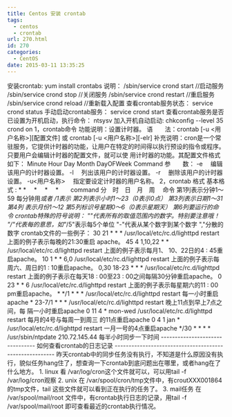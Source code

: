```yaml
---
title: Centos 安装 crontab
tags:
  - centos
  - crontab
url: 270.html
id: 270
categories:
  - CentOS
date: 2015-03-11 13:35:25
---
```


安装crontab: yum install crontabs 说明： /sbin/service crond start //启动服务 /sbin/service crond stop //关闭服务 /sbin/service crond restart //重启服务 /sbin/service crond reload //重新载入配置 查看crontab服务状态： service crond status 手动启动crontab服务： service crond start 查看crontab服务是否已设置为开机启动，执行命令： ntsysv 加入开机自动启动: chkconfig --level 35 crond on 1，crontab命令 功能说明：设置计时器。 语　　法：crontab \[-u <用户名称>\]\[配置文件\] 或 crontab \[-u <用户名称>\]\[-elr\] 补充说明：cron是一个常驻服务，它提供计时器的功能，让用户在特定的时间得以执行预设的指令或程序。只要用户会编辑计时器的配置文件，就可以使 用计时器的功能。其配置文件格式如下： Minute Hour Day Month DayOFWeek Command 参　　数： -e 　编辑该用户的计时器设置。 -l 　列出该用户的计时器设置。 -r 　删除该用户的计时器设置。 -u<用户名称> 　指定要设定计时器的用户名称。 2，crontab 格式 基本格式 : * *　 *　 *　 *　　command 分　时　日　月　周　 命令 第1列表示分钟1～59 每分钟用*或者 */1表示 第2列表示小时1～23（0表示0点） 第3列表示日期1～31 第4列 表示月份1～12 第5列标识号星期0～6（0表示星期天） 第6列要运行的命令 crontab特殊的符号说明： "*"代表所有的取值范围内的数字。特别要注意哦！ "/"代表每的意思，如"*/5"表示每5个单位 "-"代表从某个数字到某个数字 ","分散的数字 crontab文件的一些例子： 30 21 * * * /usr/local/etc/rc.d/lighttpd restart 上面的例子表示每晚的21:30重启 apache。 45 4 1,10,22 * * /usr/local/etc/rc.d/lighttpd restart 上面的例子表示每月1、 10、22日的4 : 45重启apache。 10 1 * * 6,0 /usr/local/etc/rc.d/lighttpd restart 上面的例子表示每周六、周日的1 : 10重启apache。 0,30 18-23 * * * /usr/local/etc/rc.d/lighttpd restart 上面的例子表示在每天18 : 00至23 : 00之间每隔30分钟重启apache。 0 23 * * 6 /usr/local/etc/rc.d/lighttpd restart 上面的例子表示每星期六的11 : 00 pm重启apache。 * */1 * * * /usr/local/etc/rc.d/lighttpd restart 每一小时重启apache * 23-7/1 * * * /usr/local/etc/rc.d/lighttpd restart 晚上11点到早上7点之间，每 隔一小时重启apache 0 11 4 * mon-wed /usr/local/etc/rc.d/lighttpd restart 每月的4号与每周一到周三 的11点重启apache 0 4 1 jan * /usr/local/etc/rc.d/lighttpd restart 一月一号的4点重启apache */30 * * * * /usr/sbin/ntpdate 210.72.145.44 每半小时同步一下时间 -------------------------------- 如何查看crontab的日志记录 -------------------------------------------------------- 昨天crontab中的同步任务没有执行，不知道是什么原因没有执行，貌似任务hang住了，想查询一下crontab到底问题出在哪里，或者hang在了什么地方。 1. linux 看 /var/log/cron这个文件就可以，可以用tail -f /var/log/cron观察 2. unix 在 /var/spool/cron/tmp文件中，有croutXXX001864的tmp文件，tail 这些文件就可以看到正在执行的任务了。 3. mail任务 在 /var/spool/mail/root 文件中，有crontab执行日志的记录，用tail -f /var/spool/mail/root 即可查看最近的crontab执行情况。